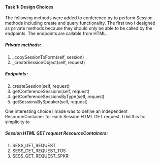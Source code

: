 #### Task 1: Design Choices

The following methods were added to conference.py to perform Session methods including create and query functionality. The first two I designed as private methods because they should only be able to be called by the endpoints. The endpoints are callable from HTML.
##### Private methods:
1. _copySessionToForm(self, session)
1. _createSessionObject(self, request)
##### Endpoints:
2. createSession(self, request)
2. getConferenceSessions(self, request)
2. getConferenceSessionsByType(self, request)
2. getSessionsBySpeaker(self, request)

One interesting choice I made was to define an independent ResourceContainer for each Session HTML GET request. I did this for simplicity to 
##### Session HTML GET request ResourceContainers:
1. SESS_GET_REQUEST
1. SESS_GET_REQUEST_TOS 
1. SESS_GET_REQUEST_SPKR 